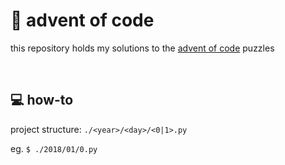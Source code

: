 # :christmas_tree: advent of code

this repository holds my solutions to the [advent of code](https://adventofcode.com) puzzles

<br>

## :computer: how-to

project structure: `./<year>/<day>/<0|1>.py`

eg. `$ ./2018/01/0.py`
